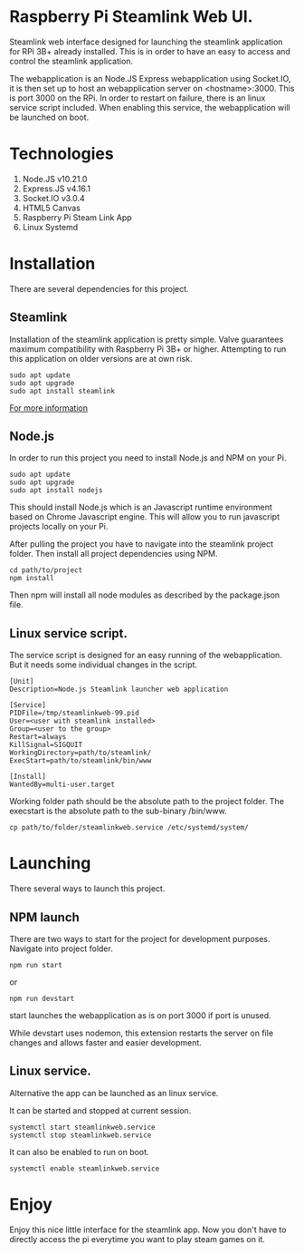 # Raspberry Pi Steamlink Web UI.
Steamlink web interface designed for launching the steamlink application for RPi 3B+ already installed.
This is in order to have an easy to access and control the steamlink application.

The webapplication is an Node.JS Express webapplication using Socket.IO, it is then set up to host an webapplication server on \<hostname\>:3000. This is port 3000 on the RPi.
In order to restart on failure, there is an linux service script included. When enabling this service, the webapplication will be launched on boot.

# Technologies
1. Node.JS v10.21.0
2. Express.JS v4.16.1
3. Socket.IO v3.0.4
4. HTML5 Canvas
4. Raspberry Pi Steam Link App
5. Linux Systemd

# Installation
There are several dependencies for this project.
## Steamlink
Installation of the steamlink application is pretty simple. Valve guarantees maximum compatibility with Raspberry Pi 3B+ or higher. Attempting to run this application on older versions are at own risk.

```
sudo apt update
sudo apt upgrade
sudo apt install steamlink
```
[For more information](https://support.steampowered.com/kb_article.php?ref=6153-IFGH-6589 "Steam Link App")
## Node.js
In order to run this project you need to install Node.js and NPM on your Pi.

```
sudo apt update
sudo apt upgrade
sudo apt install nodejs
```
This should install Node.js which is an Javascript runtime environment based on Chrome Javascript engine. This will allow you to run javascript projects locally on your Pi.

After pulling the project you have to navigate into the steamlink project folder. Then install all project dependencies using NPM.
```
cd path/to/project
npm install
```
Then npm will install all node modules as described by the package.json file.

## Linux service script.
The service script is designed for an easy running of the webapplication. But it needs some individual changes in the script.

```
[Unit]
Description=Node.js Steamlink launcher web application

[Service]
PIDFile=/tmp/steamlinkweb-99.pid
User=<user with steamlink installed>
Group=<user to the group>
Restart=always
KillSignal=SIGQUIT
WorkingDirectory=path/to/steamlink/
ExecStart=path/to/steamlink/bin/www

[Install]
WantedBy=multi-user.target

```
Working folder path should be the absolute path to the project folder. The execstart is the absolute path to the sub-binary /bin/www.
```
cp path/to/folder/steamlinkweb.service /etc/systemd/system/
```
# Launching

There several ways to launch this project.

## NPM launch
There are two ways to start for the project for development purposes. Navigate into project folder.
```
npm run start
```
or
```
npm run devstart
```
start launches the webapplication as is on port 3000 if port is unused.

While devstart uses nodemon, this extension restarts the server on file changes and allows faster and easier development.

## Linux service.
Alternative the app can be launched as an linux service.

It can be started and stopped at current session.
```
systemctl start steamlinkweb.service
systemctl stop steamlinkweb.service
```
It can also be enabled to run on boot.
```
systemctl enable steamlinkweb.service
```

# Enjoy
Enjoy this nice little interface for the steamlink app. Now you don't have to directly access the pi everytime you want to play steam games on it.
